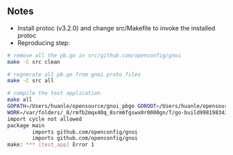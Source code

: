 ## Notes
- Install protoc (v3.2.0) and change src/Makefile to invoke the installed protoc
- Reproducing step:
```bash
# remove all the pb.go in src/github.com/openconfig/gnoi
make -C src clean

# regnerate all pb.go from gnoi proto files
make -C src all

# compile the test application
make all
GOPATH=/Users/huanle/opensource/gnoi_pbgo GOROOT=/Users/huanle/opensource/go-1.8.1/go /Users/huanle/opensource/go-1.8.1/go/bin/go build -x -o test_app main.go
WORK=/var/folders/_8/rmfb2mqx40q_8srm6fgswx0r0000gn/T/go-build998198343
import cycle not allowed
package main
        imports github.com/openconfig/gnoi
        imports github.com/openconfig/gnoi
make: *** [test_app] Error 1
```
